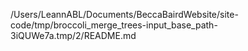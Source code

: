 /Users/LeannABL/Documents/BeccaBairdWebsite/site-code/tmp/broccoli_merge_trees-input_base_path-3iQUWe7a.tmp/2/README.md